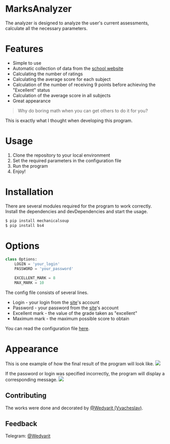 # MarksAnalyzer

The analyzer is designed to analyze the user's current assessments, calculate all the necessary parameters.


# Features

- Simple to use
- Automatic collection of data from the [school website](http://best.yos.kz/cabinet/)
- Calculating the number of ratings
- Calculating the average score for each subject
- Calculation of the number of receiving 9 points before achieving the "Excellent" status
- Calculation of the average score in all subjects
- Great appearance

> Why do boring math when you can get others to do it for you?

This is exactly what I thought when developing this program.

# Usage
1. Clone the repository to your local environment
2. Set the required parameters in the configuration file
3. Run the program
4. Enjoy!

# Installation

There are several modules required for the program to work correctly.
Install the dependencies and devDependencies and start the usage.

```sh
$ pip install mechanicalsoup
$ pip install bs4
```
# Options
```py
class Options:
	LOGIN = 'your_login'
	PASSWORD = 'your_password'

	EXCELLENT_MARK = 8
	MAX_MARK = 10
```

The config file consists of several lines.
- Login - your login from the [site](http://best.yos.kz/cabinet/)'s account
- Password - your password from the [site](http://best.yos.kz/cabinet/)'s account
- Excellent mark - the value of the grade taken as "excellent"
- Maximum mark - the maximum possible score to obtain

You can read the configuration file [here](options.py).

# Appearance
This is one example of how the final result of the program will look like.
![](https://i.imgur.com/lFIuovp.png)

If the password or login was specified incorrectly, the program will display a corresponding message.
![](https://i.imgur.com/ESLaH27.png)

## Contributing
The works were done and decorated by [@Wedyarit (Vyacheslav)](https://github.com/Wedyarit).

## Feedback
Telegram: [@Wedyarit](https://t.me/Wedyarit)

